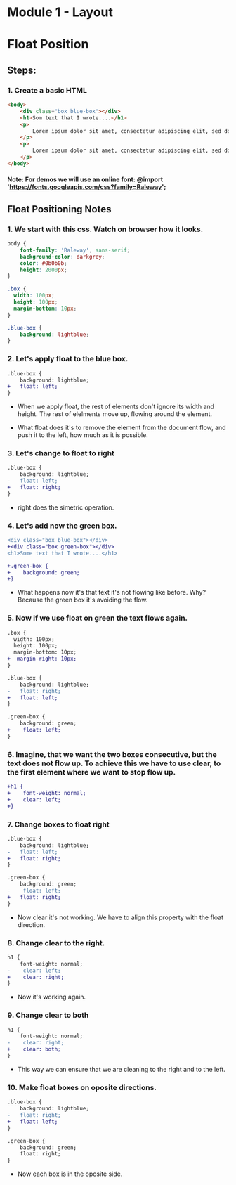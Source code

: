 # Module 1 - Layout

# Float Position

## Steps:

### 1. Create a basic HTML

```html
<body>
    <div class="box blue-box"></div>
    <h1>Som text that I wrote....</h1>
    <p>
        Lorem ipsum dolor sit amet, consectetur adipiscing elit, sed do eiusmod tempor incididunt ut labore et dolore magna aliqua. Ut enim ad minim veniam, quis nostrud exercitation ullamco laboris nisi ut aliquip ex ea commodo consequat. Duis aute irure dolor in reprehenderit in voluptate velit esse cillum dolore eu fugiat nulla pariatur. Excepteur sint occaecat cupidatat non proident, sunt in culpa qui officia deserunt mollit anim id est laborum.
    </p>
    <p>
        Lorem ipsum dolor sit amet, consectetur adipiscing elit, sed do eiusmod tempor incididunt ut labore et dolore magna aliqua. Ut enim ad minim veniam, quis nostrud exercitation ullamco laboris nisi ut aliquip ex ea commodo consequat. Duis aute irure dolor in reprehenderit in voluptate velit esse cillum dolore eu fugiat nulla pariatur. Excepteur sint occaecat cupidatat non proident, sunt in culpa qui officia deserunt mollit anim id est laborum.
    </p>
</body>
``` 
#### Note: For demos we will use an online font: @import 'https://fonts.googleapis.com/css?family=Raleway';

## Float Positioning Notes

### 1. We start with this css. Watch on browser how it looks.

```css
body {
    font-family: 'Raleway', sans-serif;
    background-color: darkgrey;
    color: #0b0b0b;
    height: 2000px;
}

.box {
  width: 100px;
  height: 100px;
  margin-bottom: 10px;
}

.blue-box {
    background: lightblue;
}
``` 

### 2. Let's apply float to the blue box.

```diff
.blue-box {
    background: lightblue;
+   float: left;
}
```
* When we apply float, the rest of elements don't ignore its width and height. The rest of elelments move up, flowing around the element.

* What float does it's to remove the element from the document flow, and push it to the left, how much as it is possible.

### 3. Let's change to float to right
```diff
.blue-box {
    background: lightblue;
-   float: left;
+   float: right;
}
```
* right does the simetric operation.

### 4. Let's add now the green box.

```diff html
<div class="box blue-box"></div>
+<div class="box green-box"></div>
<h1>Some text that I wrote....</h1>
```

```diff
+.green-box {
+    background: green;
+}
```

* What happens now it's that text it's not flowing like before. Why? Because the green box it's avoiding the flow.

### 5. Now if we use float on green the text flows again. 

```diff
.box {
  width: 100px;
  height: 100px;
  margin-bottom: 10px;
+  margin-right: 10px;
}

.blue-box {
    background: lightblue;
-   float: right;
+   float: left;
}

.green-box {
    background: green;
+    float: left;
}
```

### 6. Imagine, that we want the two boxes consecutive, but the text does not flow up. To achieve this we have to use clear, to the first element where we want to stop flow up.

```diff
+h1 {
+    font-weight: normal;
+    clear: left;
+}
```

### 7. Change boxes to float right

```diff
.blue-box {
    background: lightblue;
-   float: left;
+   float: right;
}

.green-box {
    background: green;
-    float: left;
+   float: right;
}
```
* Now clear it's not working. We have to align this property with the float direction.

### 8. Change clear to the right.

```diff
h1 {
    font-weight: normal;
-    clear: left;
+    clear: right;
}
```
* Now it's working again.

### 9. Change clear to both

```diff
h1 {
    font-weight: normal;
-    clear: right;
+    clear: both;
}
```
* This way we can ensure that we are cleaning to the right and to the left.

### 10. Make float boxes on oposite directions.

```diff
.blue-box {
    background: lightblue;
-   float: right;
+   float: left;
}

.green-box {
    background: green;
    float: right;
}
```

* Now each box is in the oposite side.
